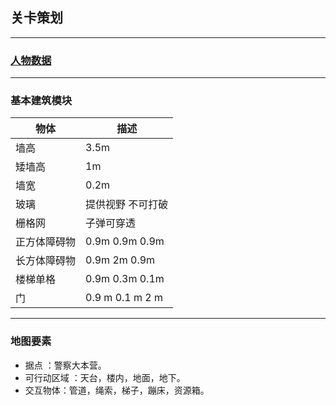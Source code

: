 ## 关卡策划

------------

### [人物数据](../%E8%A7%92%E8%89%B2%E6%8E%A7%E5%88%B6%E6%A8%A1%E5%9D%97/%E8%A7%92%E8%89%B2%E6%8E%A7%E5%88%B6%E6%A8%A1%E5%9D%97.md)

------------

### 基本建筑模块

物体|描述
---|---
墙高          |3.5m
矮墙高        |1m
墙宽          |0.2m
玻璃          |提供视野 不可打破
栅格网        |子弹可穿透 
正方体障碍物  |0.9m 0.9m 0.9m 
长方体障碍物  |0.9m 2m 0.9m
楼梯单格      |0.9m 0.3m 0.1m
门            |0.9 m 0.1 m 2 m

-----------

### 地图要素
- 据点 ：警察大本营。
- 可行动区域 ：天台，楼内，地面，地下。
- 交互物体：管道，绳索，梯子，蹦床，资源箱。